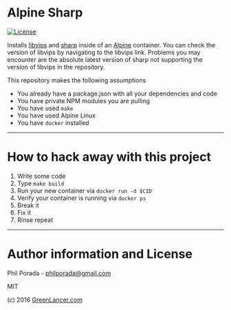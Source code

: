 # Alpine Sharp
[![License](https://img.shields.io/badge/license-MIT-brightgreen.svg)](LICENSE)

Installs [libvips](https://pkgs.alpinelinux.org/packages?name=vips*&branch=&repo=&arch=&maintainer=) and [sharp](https://github.com/lovell/sharp) inside of an [Alpine](https://alpinelinux.org/) container. You can check the version of libvips by navigating to the libvips link. Problems you may encounter are the absolute latest version of sharp not supporting the version of libvips in the repository.

This repository makes the following assumptions

* You already have a package.json with all your dependencies and code
* You have private NPM modules you are pulling
* You have used `make`
* You have used Alpine Linux
* You have `docker` installed

- - - -
# How to hack away with this project

1. Write some code
1. Type `make build`
1. Run your new container via `docker run -d $CID`
1. Verify your container is running via `docker ps`
1. Break it
1. Fix it
1. Rinse repeat

- - - -
# Author information and License

Phil Porada - philporada@gmail.com

MIT

(c) 2016 [GreenLancer.com](www.greenlancer.com)
